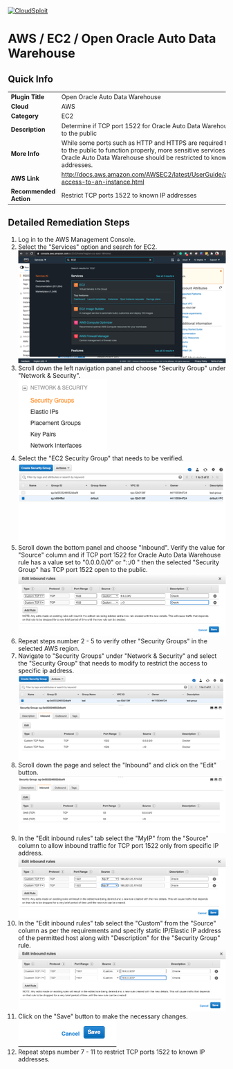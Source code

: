 [![CloudSploit](https://cloudsploit.com/img/logo-new-big-text-100.png "CloudSploit")](https://cloudsploit.com)

# AWS / EC2 / Open Oracle Auto Data Warehouse

## Quick Info

| | |
|-|-|
| **Plugin Title** | Open Oracle Auto Data Warehouse |
| **Cloud** | AWS |
| **Category** | EC2 |
| **Description** | Determine if TCP port 1522 for Oracle Auto Data Warehouse is open to the public |
| **More Info** | While some ports such as HTTP and HTTPS are required to be open         to the public to function properly, more sensitive services such as Oracle Auto Data Warehouse         should be restricted to known IP addresses. |
| **AWS Link** | http://docs.aws.amazon.com/AWSEC2/latest/UserGuide/authorizing-access-to-an-instance.html |
| **Recommended Action** | Restrict TCP ports 1522 to known IP addresses |

## Detailed Remediation Steps
1. Log in to the AWS Management Console.
2. Select the "Services" option and search for EC2. </br> <img src="/resources/aws/ec2/open-oracle-auto-data-warehouse/step2.png"/>
3. Scroll down the left navigation panel and choose "Security Group" under "Network & Security".</br> <img src="/resources/aws/ec2/open-oracle-auto-data-warehouse/step3.png"/>
4. Select the "EC2 Security Group" that needs to be verified. </br> <img src="/resources/aws/ec2/open-oracle-auto-data-warehouse/step4.png"/>
5. Scroll down the bottom panel and choose "Inbound". Verify the value for "Source" column and if TCP port 1522 for Oracle Auto Data Warehouse rule has a value set to "0.0.0.0/0" or "::/0 " then the selected "Security Group" has TCP port 1522 open to the public.</br> <img src="/resources/aws/ec2/open-oracle-auto-data-warehouse/step5.png"/>
6. Repeat steps number 2 - 5 to verify other "Security Groups" in the selected AWS region.</br> 
7. Navigate to "Security Groups" under "Network & Security" and select the "Security Group" that needs to modify to restrict the access to specific ip address. </br> <img src="/resources/aws/ec2/open-oracle-auto-data-warehouse/step7.png"/>
8. Scroll down the page and select the "Inbound" and click on the "Edit" button. </br> <img src="/resources/aws/ec2/open-oracle-auto-data-warehouse/step8.png"/>
9. In the "Edit inbound rules" tab select the "MyIP" from the "Source" column to allow inbound traffic for TCP port 1522 only from specific IP address.</br> <img src="/resources/aws/ec2/open-oracle-auto-data-warehouse/step9.png"/>
10. In the "Edit inbound rules" tab select the "Custom" from the "Source" column as per the requirements and specify static IP/Elastic IP address of the permitted host along with "Description" for the "Security Group" rule. </br> <img src="/resources/aws/ec2/open-oracle-auto-data-warehouse/step10.png"/>
11. Click on the "Save" button to make the necessary changes. </br> <img src="/resources/aws/ec2/open-oracle-auto-data-warehouse/step11.png"/>
12. Repeat steps number 7 - 11 to restrict TCP ports 1522 to known IP addresses.</br>



